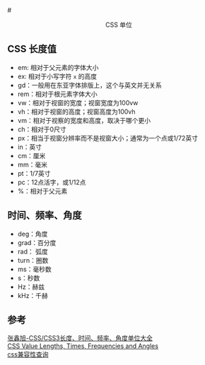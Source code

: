 #<center>CSS 单位</center>

## CSS 长度值

* em: 相对于父元素的字体大小
* ex: 相对于小写字符 `x` 的高度
* gd：一般用在东亚字体排版上，这个与英文并无关系
* rem：相对于根元素字体大小
* vw：相对于视窗的宽度；视窗宽度为100vw
* vh：相对于视窗的高度；视窗高度为100vh
* vm：相对于视察的宽度和高度，取决于哪个更小
* ch：相对于0尺寸
* px：相当于视窗分辨率而不是视窗大小；通常为一个点或1/72英寸
* in：英寸
* cm：厘米
* mm：毫米
* pt：1/7英寸
* pc：12点活字，或1/12点
* %：相对于父元素

## 时间、频率、角度

* deg：角度
* grad：百分度
* rad： 弧度
* turn：圈数
* ms：毫秒数
* s：秒数
* Hz：赫兹
* kHz：千赫

## 参考

[张鑫旭-CSS/CSS3长度、时间、频率、角度单位大全](http://www.zhangxinxu.com/wordpress/2011/03/css-css3-unit-units/)  
[CSS Value Lengths, Times, Frequencies and Angles](http://www.standardista.com/css3/css-values-lengths-times-frequenc-angles)  
[css兼容性查询](http://caniuse.com/)